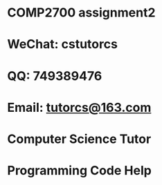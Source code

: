 # COMP2700 assignment2

# WeChat: cstutorcs

# QQ: 749389476

# Email: tutorcs@163.com

# Computer Science Tutor

# Programming Code Help
